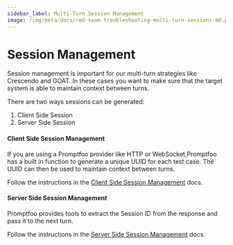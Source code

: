 ```yaml
---
sidebar_label: Multi-Turn Session Management
image: /img/meta/docs/red-team-troubleshooting-multi-turn-sessions-md.png
---
```


# Session Management

Session management is important for our multi-turn strategies like Crescendo and GOAT. In these cases you want to make sure that the target system is able to maintain context between turns.

There are two ways sessions can be generated:

1. Client Side Session
2. Server Side Session

#### Client Side Session Management

If you are using a Promptfoo provider like HTTP or WebSocket,Promptfoo has a built in function to generate a unique UUID for each test case. The UUID can then be used to maintain context between turns.

Follow the instructions in the [Client Side Session Management](/docs/providers/http/#client-side-session-management) docs.

#### Server Side Session Management

Promptfoo provides tools to extract the Session ID from the response and pass it to the next turn.

Follow the instructions in the [Server Side Session Management](/docs/providers/http/#server-side-session-management) docs.
